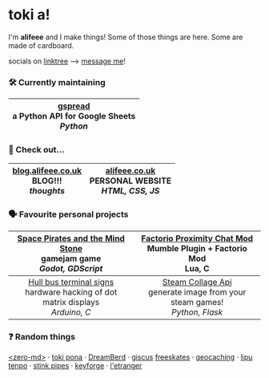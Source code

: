 # toki a!

I'm **alifeee** and I make things! Some of those things are here. Some are made of cardboard.

socials on [linktree](https://linktr.ee/alifeee) --> [message me](https://linktr.ee/alifeee)!

### 🛠 Currently maintaining

| [gspread][gspread] <br> a Python API for Google Sheets <br> *Python*|
| --- |

[gspread]: https://github.com/burnash/gspread

### 👀 Check out...

| [blog.alifeee.co.uk](https://blog.alifeee.co.uk) <br> BLOG!!! <br> *thoughts* | [alifeee.co.uk](https://alifeee.co.uk) <br> PERSONAL WEBSITE <br> *HTML, CSS, JS* |
| --- | --- |

### 🗣 Favourite personal projects

<center>

| [Space Pirates and the Mind Stone][space-pirates] <br> gamejam game <br> *Godot, GDScript* | [Factorio Proximity Chat Mod][factorio prox chat] <br> Mumble Plugin + Factorio Mod <br> Lua, C |
| :-: | :-: |
| [Hull bus terminal signs][hull bus signs] <br> hardware hacking of dot matrix displays <br> *Arduino, C* | [Steam Collage Api] <br> generate image from your steam games! <br> *Python, Flask* |

</center>

[space-pirates]: https://alifeee.itch.io/space-pirates-and-the-mind-stone
[space-pirates:source]: https://github.com/alifeee/space-pirates
[Steam Collage Api]: https://alifeee.co.uk/steam_mosaic/
[hull bus signs]: https://github.com/ConnectedHumber/Bus-Terminal-Signs
[factorio prox chat]: https://mods.factorio.com/mod/proximity-voice-chat

### ❓ Random things

[\<zero-md\>] · [toki pona] · [DreamBerd] · [giscus] [freeskates] · [geocaching] · [lipu tenpo] · [stink pipes] · [keyforge] · [l'etranger]

[\<zero-md\>]: https://github.com/zerodevx/zero-md
[toki pona]: https://tokipona.org/
[freeskates]: https://www.jmkride.com/
[geocaching]: https://www.geocaching.com/play
[stink pipes]: https://www.designingbuildings.co.uk/wiki/Stink_pipes
[keyforge]: https://keyforging.com/
[l'etranger]: https://www.youtube.com/watch?v=zcHDMXhTlg0
[lipu tenpo]: https://linktr.ee/liputenpo
[DreamBerd]: https://github.com/TodePond/DreamBerd
[giscus]: https://github.com/giscus/giscus

